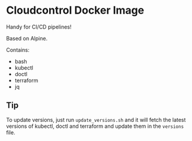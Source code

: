 # Cloudcontrol Docker Image

Handy for CI/CD pipelines!

Based on Alpine.

Contains:
 * bash
 * kubectl
 * doctl
 * terraform
 * jq

## Tip

To update versions, just run `update_versions.sh` and it will fetch the latest versions of kubectl, doctl and terraform and update them in the `versions` file.